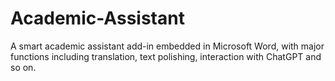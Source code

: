 # Academic-Assistant
A smart academic assistant add-in embedded in Microsoft Word, with major functions including translation, text polishing, interaction with ChatGPT and so on.

